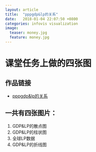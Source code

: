 ```yaml
---
layout: article
title:  "pppgdp&lp的关系"
date:   2018-01-04 22:07:50 +0800
categories: infovis visualization
image:
  teaser: money.jpg
  feature: money.jpg
---
```


# 课堂任务上做的四张图


##  作品链接   
- <a href="https://public.tableau.com/views/ppp_3/1_1?:embed=y&:display_count=yes" target="_blank">pppgdp&lp的关系</a>

## 一共有四张图片：
1. GDP&LP的散点图
1. GDP&LP的柱状图
1. 全球LP数据
1. GDP&LP的折线图


